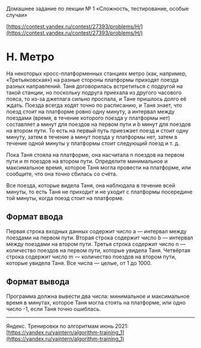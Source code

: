 Домашнее задание по лекции № 1 «Сложность, тестирование, особые случаи»

[https://contest.yandex.ru/contest/27393/problems/H/](https://contest.yandex.ru/contest/27393/problems/H/)

# H. Метро

На некоторых кросс-платформенных станциях метро (как, например, «Третьяковская») на разные стороны платформы приходят поезда разных направлений. Таня договорилась встретиться с подругой на такой станции, но поскольку подруга приехала из другого часового пояса, то из-за джетлага сильно проспала, и Тане пришлось долго её ждать. Поезда всегда ходят точно по расписанию, и Таня знает, что поезд стоит на платформе ровно одну минуту, а интервал между поездами (время, в течение которого поезда у платформы нет) составляет a минут для поездов на первом пути и b минут для поездов на втором пути. То есть на первый путь приезжает поезд и стоит одну минуту, затем в течение a минут поезда у платформы нет, затем в течение одной минуты у платформы стоит следующий поезд и т. д.

Пока Таня стояла на платформе, она насчитала n поездов на первом пути и m поездов на втором пути. Определите минимальное и максимальное время, которое Таня могла провести на платформе, или сообщите, что она точно сбилась со счёта.

Все поезда, которые видела Таня, она наблюдала в течение всей минуты, то есть Таня не приходит и не уходит с платформы посередине той минуты, когда поезд стоит на платформе.


## Формат ввода

Первая строка входных данных содержит число a — интервал между поездами на первом пути. Вторая строка содержит число b — интервал между поездами на втором пути. Третья строка содержит число n — количество поездов на первом пути, которые увидела Таня. Четвёртая строка содержит число m — количество поездов на втором пути, которые увидела Таня. Все числа — целые, от 1 до 1000.

## Формат вывода

Программа должна вывести два числа: минимальное и максимальное время в минутах, которое Таня могла стоять на платформе, или одно число -1, если Таня точно ошиблась.

---

Яндекс. Тренировки по алгоритмам июнь 2021: [https://yandex.ru/yaintern/algorithm-training_1](https://yandex.ru/yaintern/algorithm-training_1)
